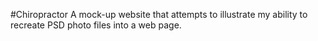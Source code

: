 #Chiropractor
A mock-up website that attempts to illustrate my ability to recreate PSD photo files into a web page.